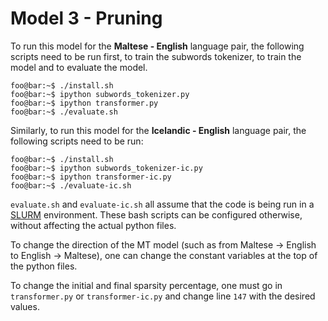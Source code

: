 # Model 3 - Pruning

To run this model for the **Maltese - English** language pair, the following scripts need to be run first, to train the subwords tokenizer, to train the model and to evaluate the model.

```console
foo@bar:~$ ./install.sh
foo@bar:~$ ipython subwords_tokenizer.py
foo@bar:~$ ipython transformer.py
foo@bar:~$ ./evaluate.sh
```

Similarly, to run this model for the **Icelandic - English** language pair, the following scripts need to be run:

```console
foo@bar:~$ ./install.sh
foo@bar:~$ ipython subwords_tokenizer-ic.py
foo@bar:~$ ipython transformer-ic.py
foo@bar:~$ ./evaluate-ic.sh
```


``evaluate.sh`` and ``evaluate-ic.sh`` all assume that the code is being run in a [SLURM](https://slurm.schedmd.com/documentation.html) environment. These bash scripts can be configured otherwise, without affecting the actual python files. 

To change the direction of the MT model (such as from Maltese -> English to English -> Maltese), one can change the constant variables at the top of the python files.

To change the initial and final sparsity percentage, one must go in ``transformer.py`` or ``transformer-ic.py`` and change line ``147`` with the desired values. 

